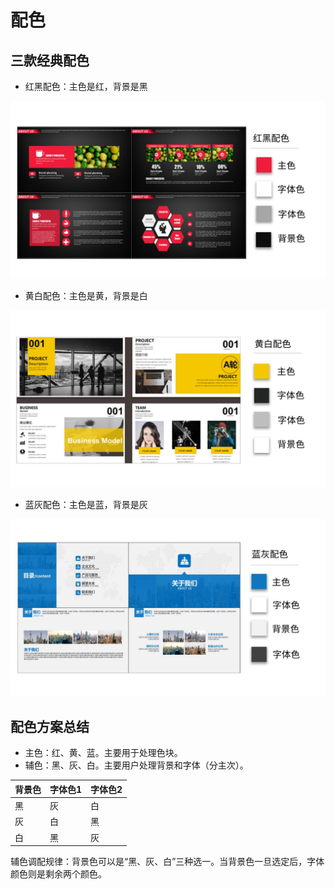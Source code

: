 # 配色

## 三款经典配色

- 红黑配色：主色是红，背景是黑

![](assets/ppt-red-theme.jpg)

- 黄白配色：主色是黄，背景是白

![](assets/ppt-yellow-theme.jpg)

- 蓝灰配色：主色是蓝，背景是灰

![](assets/ppt-blue-theme.jpg)

## 配色方案总结

- 主色：红、黄、蓝。主要用于处理色块。
- 辅色：黑、灰、白。主要用户处理背景和字体（分主次）。

| 背景色 | 字体色1 | 字体色2 |
|-----|------|-------|
| 黑  |  灰   |  白   |
| 灰  |  白   |  黑   |
| 白  |  黑   |  灰   |

辅色调配规律：背景色可以是“黑、灰、白”三种选一。当背景色一旦选定后，字体颜色则是剩余两个颜色。
